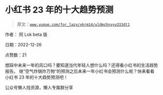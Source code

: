 # 小红书 23 年的十大趋势预测

> 原文：[`www.yuque.com/for_lazy/xkrm14/uldmchnvyu333dt1`](https://www.yuque.com/for_lazy/xkrm14/uldmchnvyu333dt1)



作者： 阿 Lok beta 版



日期：2022-12-26



点赞数：21



想踩中未来一年的风口吗？要知道当代年轻人想什么吗？还得看小红书的生活趋势报告。 继“空气炸锅炸万物”的预测之后未来一年小红书会预测什么呢？快来看看小红书 23 年的十大趋势预测吧！



公众号懒人找资源，懒人专属群分享

